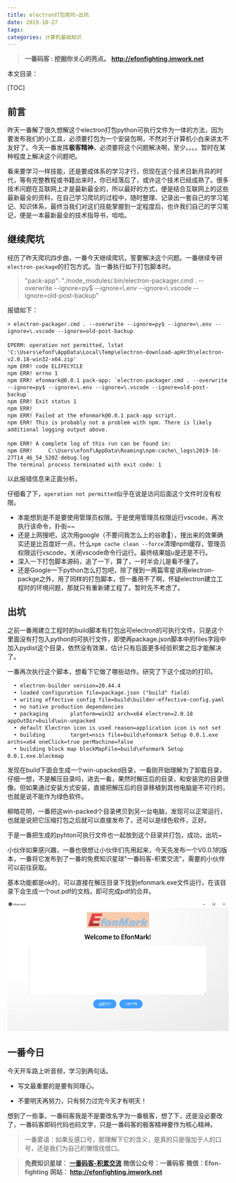 ```yaml
---
title: electron打包爬坑—出坑
date: 2019-10-27
tags: 
categories: 计算机基础知识
---
```


> **一番码客 : 挖掘你关心的亮点。**
> **http://efonfighting.imwork.net**

本文目录：

[TOC]

## 前言

昨天一番解了很久想解这个electron打包python可执行文件为一体的方法，因为要发布我们的小工具，必须要打包为一个安装包啊，不然对于计算机小白来讲太不友好了。今天一番发挥**极客精神**，必须要将这个问题解决啊，至少。。。。暂时在某种程度上解决这个问题吧。

看来要学习一样技能，还是要成体系的学习才行，但现在这个技术日新月异的时代，等有完整教程或书籍出来时，你已经落后了，或许这个技术已经成熟了。很多技术问题在互联网上才是最新最全的，所以最好的方式，便是结合互联网上的这些最新最全的资料，在自己学习爬坑的过程中，随时整理、记录出一套自己的学习笔记、知识体系，最终当我们对这们技能掌握到一定程度后，也许我们自己的学习笔记，便是一本最新最全的技术指导书，哈哈。

<!--more-->

## 继续爬坑

经历了昨天爬坑四步曲，一番今天继续爬坑，誓要解决这个问题。一番继续专研`electron-package`的打包方式。当一番执行如下打包脚本时。

>  "pack-app": "./node_modules/.bin/electron-packager.cmd . --overwrite --ignore=py$ --ignore=\\.env --ignore=\\.vscode --ignore=old-post-backup"

报错如下：

```
> electron-packager.cmd . --overwrite --ignore=py$ --ignore=\.env --ignore=\.vscode --ignore=old-post-backup

EPERM: operation not permitted, lstat 'C:\Users\efonf\AppData\Local\Temp\electron-download-apHr3h\electron-v2.0.18-win32-x64.zip'
npm ERR! code ELIFECYCLE
npm ERR! errno 1
npm ERR! efonmark@0.0.1 pack-app: `electron-packager.cmd . --overwrite --ignore=py$ --ignore=\.env --ignore=\.vscode --ignore=old-post-backup`
npm ERR! Exit status 1
npm ERR! 
npm ERR! Failed at the efonmark@0.0.1 pack-app script.
npm ERR! This is probably not a problem with npm. There is likely additional logging output above.

npm ERR! A complete log of this run can be found in:
npm ERR!     C:\Users\efonf\AppData\Roaming\npm-cache\_logs\2019-10-27T14_46_54_520Z-debug.log
The terminal process terminated with exit code: 1
```

以此报错信息来正面分析。

仔细看了下，`operation not permitted`似乎在说是访问后面这个文件时没有权限。

* 本能想到是不是要使用管理员权限。于是使用管理员权限运行vscode，再次执行该命令，扑街~~
* 还是上网搜吧，这次用google（不要问我怎么上的谷歌🧐），搜出来的效果确实还是比百度好一点，什么`npm cache clean --force`清理npm缓存，管理员权限运行vscode，关闭vscode命令行运行。最终结果姐u是还是不行。
* 深入一下打包脚本源码，追了一下，算了，一时半会儿是看不懂了。
* 还是Google一下python怎么打包吧，除了搜到一两篇零星讲用electron-packge之外，用了同样的打包脚本，但一番用不了啊，怀疑electron建立工程时的环境问题，那就只有重新建工程了。暂时先不考虑了。

## 出坑

之前一番用建立工程时的build脚本有打包出可electron的可执行文件，只是这个里面没有打包入python的可执行文件，即使再package.json脚本中的files字段中加入pydist这个目录，依然没有效果，估计只有后面更多经验积累之后才能解决了。

一番再次执行这个脚本，想看下它做了哪些动作。研究了下这个成功的打印。

```
  • electron-builder version=20.44.4
  • loaded configuration file=package.json ("build" field)
  • writing effective config file=build\builder-effective-config.yaml
  • no native production dependencies
  • packaging       platform=win32 arch=x64 electron=2.0.18 appOutDir=build\win-unpacked
  • default Electron icon is used reason=application icon is not set
  • building        target=nsis file=build\efonmark Setup 0.0.1.exe archs=x64 oneClick=true perMachine=false
  • building block map blockMapFile=build\efonmark Setup 0.0.1.exe.blockmap
```

发现在build下面会生成一个win-upacked目录，一看刚开始理解为了卸载目录，仔细一想，不是解压目录吗，进去一看，果然时解压后的目录，和安装完的目录很像。但如果通过安装方式安装，直接把解压后的目录移植到其他电脑是不可行的，也就是说不能作为绿色软件。

柳暗花明，一番把这win-packed个目录拷贝到另一台电脑，发现可以正常运行，也就是说把它压缩打包之后就可以直接发布了，还可以是绿色软件，正好。

于是一番把生成的pyhton可执行文件也一起放到这个目录并打包，成功，出坑~

小伙伴如果感兴趣，一番也很想让小伙伴们先用起来，今天先发布一个V0.0.1的版本，一番将它发布到了一番的免费知识星球"一番码客-积累交流"，需要的小伙伴可以前往获取。

基本功能都是ok的，可以直接在解压目录下找到efonmark.exe文件运行，在该目录下会生成一个out.pdf的文档，即可完成pdf的合并。

![](2019-10-27-electron打包爬坑-出坑/01.png)

## 一番今日

今天开车路上听音频，学习到两句话。

* 写文最重要的是要有同理心。

* 不要明天再努力，只有努力过完今天才有明天！

想到了一些事，一番码客我是不是要改名字为一番极客，想了下，还是没必要改了，一番码客即码代码也码文字，只是一番码客的极客精神要作为核心精神。

> 一番雾语：如果反感口号，那理解下它的含义，是真的只是强加于人的口号，还是我们为自己的懒惰找借口。



> **免费知识星球： [一番码客-积累交流]([wwww](https://t.zsxq.com/NRVBURr))**
> **微信公众号：一番码客**
> **微信：Efon-fighting**
> **网站： http://efonfighting.imwork.net**